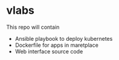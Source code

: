 # vlabs

This repo will contain 
 * Ansible playbook to deploy kubernetes
 * Dockerfile for apps in maretplace
 * Web interface source code
